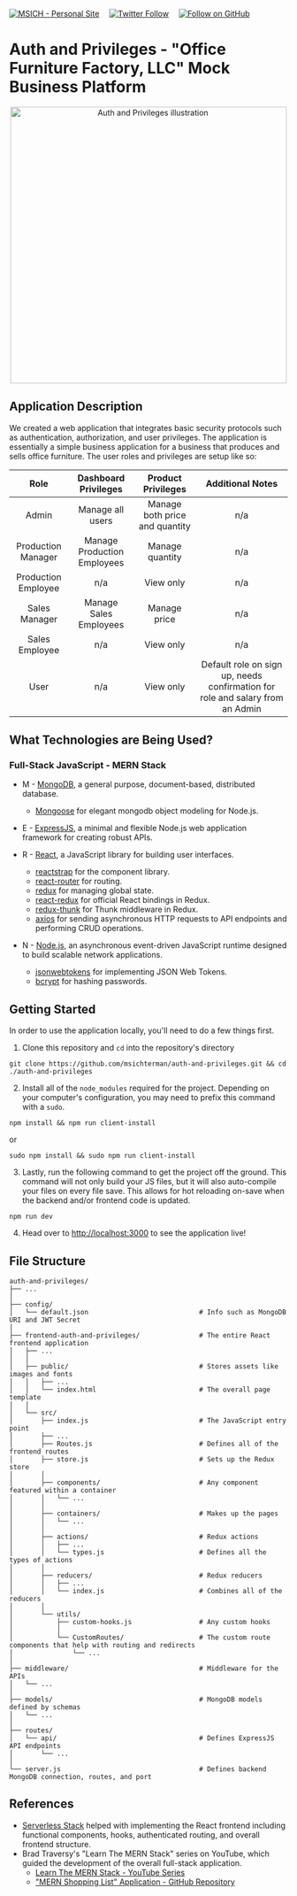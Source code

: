 [![MSICH - Personal Site](https://img.shields.io/badge/MSICH-Personal%20Site-0892d0)](https://msich.dev/)&emsp;
[![Twitter Follow](https://img.shields.io/twitter/follow/mattsichterman?style=social)](https://twitter.com/mattsichterman)&emsp;
[![Follow on GitHub](https://img.shields.io/github/followers/msichterman?label=Follow%20on%20Github&style=social)](https://github.com/msichterman)&emsp;
# Auth and Privileges - "Office Furniture Factory, LLC" Mock Business Platform

<p align="center">
  <img src="./frontend-auth-and-privileges/public/safe.svg" alt="Auth and Privileges illustration" width="500px">
</p>

## Application Description
We created a web application that integrates basic security protocols such as authentication, authorization, and user privileges. The application is essentially a simple business application for a business that produces and sells office furniture. The user roles and privileges are setup like so:

| Role | Dashboard Privileges | Product Privileges | Additional Notes |
| :---: | :---: | :---: | :---: |
| Admin | Manage all users | Manage both price and quantity | n/a |
| Production Manager | Manage Production Employees | Manage quantity | n/a |
| Production Employee | n/a | View only | n/a |
| Sales Manager | Manage Sales Employees | Manage price | n/a |
| Sales Employee | n/a | View only | n/a |
| User | n/a | View only | Default role on sign up, needs confirmation for role and salary from an Admin |


## What Technologies are Being Used?
### Full-Stack JavaScript - MERN Stack
* M - [MongoDB](https://www.mongodb.com/), a general purpose, document-based, distributed database.
  * [Mongoose](https://mongoosejs.com/) for elegant mongodb object modeling for Node.js.
  
* E - [ExpressJS](https://expressjs.com/), a minimal and flexible Node.js web application framework for creating robust APIs.

* R - [React](https://reactjs.org/), a JavaScript library for building user interfaces.
  * [reactstrap](https://reactstrap.github.io/) for the component library.
  * [react-router](https://reacttraining.com/react-router/) for routing.
  * [redux](https://redux.js.org/) for managing global state.
  * [react-redux](https://react-redux.js.org/) for official React bindings in Redux.
  * [redux-thunk](https://www.npmjs.com/package/redux-thunk) for Thunk middleware in Redux.
  * [axios](https://www.npmjs.com/package/axios) for sending asynchronous HTTP requests to API endpoints and performing CRUD operations.
  
* N - [Node.js](https://nodejs.org/), an asynchronous event-driven JavaScript runtime designed to build scalable network applications.
  * [jsonwebtokens](https://www.npmjs.com/package/jsonwebtoken) for implementing JSON Web Tokens.
  * [bcrypt](https://www.npmjs.com/package/bcryptjs) for hashing passwords.

## Getting Started
In order to use the application locally, you'll need to do a few things first.

1. Clone this repository and `cd` into the repository's directory
```
git clone https://github.com/msichterman/auth-and-privileges.git && cd ./auth-and-privileges
```

2. Install all of the `node_modules` required for the project. Depending on your computer's configuration, you may need to prefix this command with a `sudo`.
```
npm install && npm run client-install
```
or
```
sudo npm install && sudo npm run client-install
```

3. Lastly, run the following command to get the project off the ground. This command will not only build your JS files, but it will also auto-compile your files on every file save. This allows for hot reloading on-save when the backend and/or frontend code is updated.

```
npm run dev
```

4. Head over to [http://localhost:3000](http://localhost:3000) to see the application live!

## File Structure

    auth-and-privileges/
    ├── ...
    │
    ├── config/                                 
    │   └── default.json                            # Info such as MongoDB URI and JWT Secret
    │
    ├── frontend-auth-and-privileges/               # The entire React frontend application
    │   ├── ...
    │   │
    │   ├── public/                                 # Stores assets like images and fonts
    │   │   ├── ...
    │   │   └── index.html                          # The overall page template
    │   │
    │   └── src/
    │       ├── index.js                            # The JavaScript entry point
    │       ├── ...
    │       ├── Routes.js                           # Defines all of the frontend routes                            
    │       ├── store.js                            # Sets up the Redux store
    │       │
    │       ├── components/                         # Any component featured within a container
    │       │   └── ...
    │       │
    │       ├── containers/                         # Makes up the pages
    │       │   └── ...
    │       │
    │       ├── actions/                            # Redux actions
    │       │   ├── ...
    │       │   └── types.js                        # Defines all the types of actions
    │       │
    │       ├── reducers/                           # Redux reducers
    │       │   ├── ...
    │       │   └── index.js                        # Combines all of the reducers
    │       │
    │       └── utils/
    │           ├── custom-hooks.js                 # Any custom hooks
    │           │
    │           └── CustomRoutes/                   # The custom route components that help with routing and redirects
    │               └── ...
    │
    ├── middleware/                                 # Middleware for the APIs
    │   └── ...
    │
    ├── models/                                     # MongoDB models defined by schemas
    │   └── ...
    │
    ├── routes/
    │   └── api/                                    # Defines ExpressJS API endpoints 
    │       └── ...
    │
    └── server.js                                   # Defines backend MongoDB connection, routes, and port

## References
* [Serverless Stack](https://serverless-stack.com/#table-of-contents) helped with implementing the React frontend including functional components, hooks, authenticated routing, and overall frontend structure.
* Brad Traversy's "Learn The MERN Stack" series on YouTube, which guided the development of the overall full-stack application.
    * [Learn The MERN Stack - YouTube Series](https://www.youtube.com/playlist?list=PLillGF-RfqbbiTGgA77tGO426V3hRF9iE)
    * ["MERN Shopping List" Application - GitHub Repository](https://github.com/bradtraversy/mern_shopping_list)


